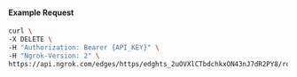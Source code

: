 <!-- Code generated for API Clients. DO NOT EDIT. -->

#### Example Request

```bash
curl \
-X DELETE \
-H "Authorization: Bearer {API_KEY}" \
-H "Ngrok-Version: 2" \
https://api.ngrok.com/edges/https/edghts_2uOVXlCTbdchkxON43nJ7dR2PY8/routes/edghtsrt_2uOVXnQNvyf1X1LsoiWCDqmDGtd/request_headers
```

